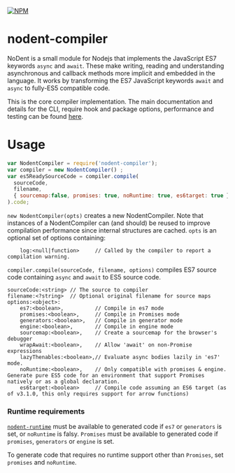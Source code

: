 [![NPM](https://nodei.co/npm/nodent-compiler.png?downloads=true&downloadRank=true)](https://nodei.co/npm/nodent-compiler/)

nodent-compiler
======

NoDent is a small module for Nodejs that implements the JavaScript ES7 keywords `async` and `await`. These make writing, reading and understanding asynchronous and callback methods more implicit and embedded in the language. It works by transforming the ES7 JavaScript keywords `await` and `async` to fully-ES5 compatible code.

This is the core compiler implementation. The main documentation and details for the CLI, require hook and package options, performance and testing can be found [here](https://github.com/MatAtBread/nodent/blob/master/README.md).

Usage
=====

```javascript
var NodentCompiler = require('nodent-compiler');
var compiler = new NodentCompiler() ;
var es5ReadySourceCode = compiler.compile(
  sourceCode,
  filename,
  { sourcemap:false, promises: true, noRuntime: true, es6target: true }
).code;
```

`new NodentCompiler(opts)` creates a new NodentCompiler. Note that instances of a NodentCompiler can (and should) be reused to improve compilation performance since internal structures are cached. `opts` is an optional set of options containing:

		log:<null|function>		// Called by the compiler to report a compilation warning.
		
`compiler.compile(sourceCode, filename, options)` compiles ES7 source code containing `async` and `await` to ES5 source code.

	sourceCode:<string>	// The source to compiler
	filename:<?string>	// Optional original filename for source maps
	options:<object>:
		es7:<boolean>,			// Compile in es7 mode
		promises:<boolean>,		// Compile in Promises mode
		generators:<boolean>,	// Compile in generator mode
		engine:<boolean>,		// Compile in engine mode
		sourcemap:<boolean>,	// Create a sourcemap for the browser's debugger
		wrapAwait:<boolean>,	// Allow 'await' on non-Promise expressions
		lazyThenables:<boolean>,// Evaluate async bodies lazily in 'es7' mode.
    	noRuntime:<boolean>,  	// Only compatible with promises & engine. Generate pure ES5 code for an environment that support Promises natively or as a global declaration.
    	es6target:<boolean>		// Compile code assuming an ES6 target (as of v3.1.0, this only requires support for arrow functions)

### Runtime requirements
[`nodent-runtime`](https://github.com/MatAtBread/nodent-runtime) must be available to generated code if `es7` or `generators` is set, or `noRuntime` is falsy.
`Promises` must be available to generated code if `promises`, `generators` or `engine` is set.

To generate code that requires no runtime support other than `Promises`, set `promises` and `noRuntime`.
 
